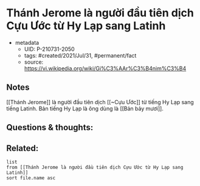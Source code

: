 # Thánh Jerome là người đầu tiên dịch Cựu Ước từ Hy Lạp sang Latinh

- metadata
	- UID: P-210731-2050
	- tags: #created/2021/Jul/31, #permanent/fact 
	- source: https://vi.wikipedia.org/wiki/Gi%C3%AAr%C3%B4nim%C3%B4

## Notes
[[Thánh Jerome]] là người đầu tiên dịch [[~Cựu Ước]] từ tiếng Hy Lạp sang tiếng Latinh. Bản tiếng Hy Lạp là ông dùng là [[Bản bảy mươi]].

## Questions & thoughts:

## Related:
```dataview
list
from [[Thánh Jerome là người đầu tiên dịch Cựu Ước từ Hy Lạp sang Latinh]]
sort file.name asc
```
